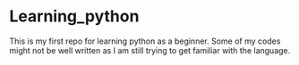 # Learning_python
This is my first repo for learning python as a beginner.
Some of my codes might not be well written as I am still trying to get familiar with the language.
